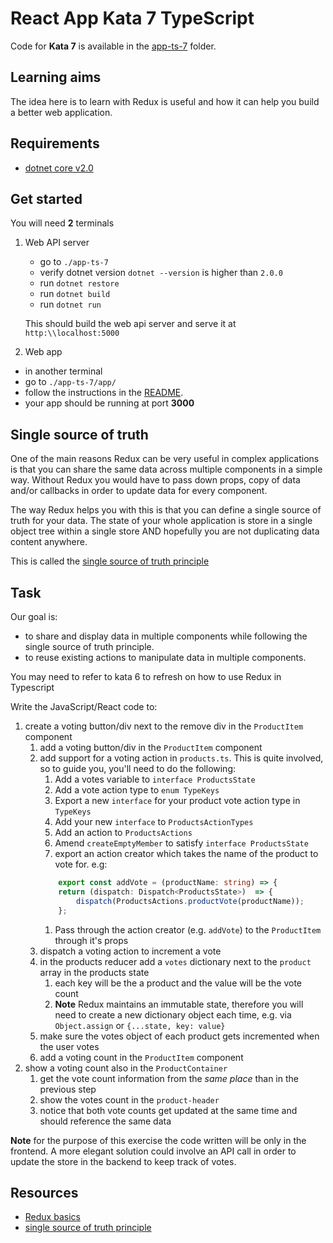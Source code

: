 # React App Kata 7 TypeScript

Code for **Kata 7** is available in the [app-ts-7](app-ts-7) folder.

## Learning aims

The idea here is to learn with Redux is useful and how it can help you build a better web application.

## Requirements

* [dotnet core v2.0](https://www.microsoft.com/net/core)

## Get started

You will need **2** terminals

1. Web API server
    * go to `./app-ts-7`
    * verify dotnet version `dotnet --version` is higher than `2.0.0`
    * run `dotnet restore`
    * run `dotnet build`
    * run `dotnet run`

    This should build the web api server and serve it at `http:\\localhost:5000`
1. Web app

* in another terminal
* go to `./app-ts-7/app/`
* follow the instructions in the [README](README.md#run-the-app).
* your app should be running at port **3000**

## Single source of truth

One of the main reasons Redux can be very useful in complex applications is that you can share the same data across multiple components in a simple way. Without Redux you would have to pass down props, copy of data and/or callbacks in order to update data for every component.

The way Redux helps you with this is that you can define a single source of truth for your data.
The state of your whole application is store in a single object tree within a single store AND hopefully you are not duplicating data content anywhere.

This is called the [single source of truth principle](https://github.com/reactjs/redux/blob/master/docs/introduction/ThreePrinciples.md)

## Task

Our goal is:

* to share and display data in multiple components while following the single source of truth principle.
* to reuse existing actions to manipulate data in multiple components.

You may need to refer to kata 6 to refresh on how to use Redux in Typescript

Write the JavaScript/React code to:

1. create a voting button/div next to the remove div in the `ProductItem` component
    1. add a voting button/div in the `ProductItem` component
    1. add support for a voting action in `products.ts`. This is quite involved, so to guide you, you'll need to do the following:
        1. Add a votes variable to `interface ProductsState`
        1. Add a vote action type to `enum TypeKeys`
        1. Export a new `interface` for your product vote action type in `TypeKeys`
        1. Add your new `interface` to `ProductsActionTypes`
        1. Add an action to `ProductsActions`
        1. Amend `createEmptyMember` to satisfy `interface ProductsState`
        1. export an action creator which takes the name of the product to vote for. e.g:
        ```typescript
            export const addVote = (productName: string) => {
            return (dispatch: Dispatch<ProductsState>)  => {
                dispatch(ProductsActions.productVote(productName));
            };
        ```
        1. Pass through the action creator (e.g. `addVote`) to the `ProductItem` through it's props
    1. dispatch a voting action to increment a vote
    1. in the products reducer add a `votes` dictionary next to the `product` array in the products state
        1. each key will be the a product and the value will be the vote count
        1. **Note** Redux maintains an immutable state, therefore you will need to create a new dictionary object each time, e.g. via `Object.assign` or `{...state, key: value}`
    1. make sure the votes object of each product gets incremented when the user votes
    1. add a voting count in the `ProductItem` component
1. show a voting count also in the `ProductContainer`
    1. get the vote count information from the _same place_ than in the previous step
    1. show the votes count in the `product-header`
    1. notice that both vote counts get updated at the same time and should reference the same data

**Note** for the purpose of this exercise the code written will be only in the frontend. A more elegant solution could involve an API call in order to update the store in the backend to keep track of votes.

## Resources

* [Redux basics](https://redux.js.org/docs/basics/)
* [single source of truth principle](https://github.com/reactjs/redux/blob/master/docs/introduction/ThreePrinciples.md)